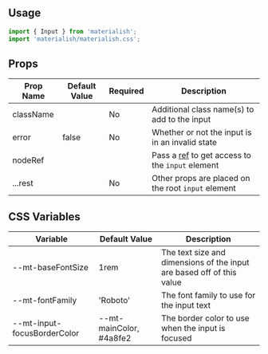 ## Usage

```jsx
import { Input } from 'materialish';
import 'materialish/materialish.css';
```

## Props

| Prop Name | Default Value | Required | Description                                                                                       |
| --------- | ------------- | -------- | ------------------------------------------------------------------------------------------------- |
| className |               | No       | Additional class name(s) to add to the input                                                      |
| error     | false         | No       | Whether or not the input is in an invalid state                                                   |
| nodeRef   |               |          | Pass a [ref](https://reactjs.org/docs/refs-and-the-dom.html) to get access to the `input` element |
| ...rest   |               | No       | Other props are placed on the root `input` element                                                |

## CSS Variables

| Variable                    | Default Value           | Description                                                           |
| --------------------------- | ----------------------- | --------------------------------------------------------------------- |
| --mt-baseFontSize           | 1rem                    | The text size and dimensions of the input are based off of this value |
| --mt-fontFamily             | 'Roboto'                | The font family to use for the input text                             |
| --mt-input-focusBorderColor | --mt-mainColor, #4a8fe2 | The border color to use when the input is focused                     |
